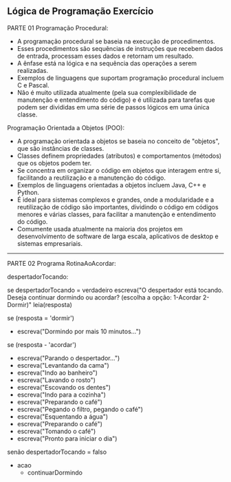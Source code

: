 Lógica de Programação Exercício
-------------------------
PARTE 01
Programação Procedural: 
  - A programação procedural se baseia na execução de procedimentos. 
  - Esses procedimentos são sequências de instruções que recebem dados de entrada, processam esses dados e retornam um resultado. 
  - A ênfase está na lógica e na sequência das operações a serem realizadas.
  - Exemplos de linguagens que suportam programação procedural incluem C e Pascal.
  - Não é muito utilizada atualmente (pela sua complexibilidade de manutenção e entendimento do código) e é utilizada para tarefas que podem ser divididas em uma série de passos lógicos em uma única classe.

Programação Orientada a Objetos (POO): 
  - A programação orientada a objetos se baseia no conceito de "objetos", que são instâncias de classes. 
  - Classes definem propriedades (atributos) e comportamentos (métodos) que os objetos podem ter.
  - Se concentra em organizar o código em objetos que interagem entre si, facilitando a reutilização e a manutenção do código.
  - Exemplos de linguagens orientadas a objetos incluem Java, C++ e Python.
  - É ideal para sistemas complexos e grandes, onde a modularidade e a reutilização de código são importantes, dividindo o código em códigos menores e várias classes, para facilitar a manutenção e entendimento do código.
  - Comumente usada atualmente na maioria dos projetos em desenvolvimento de software de larga escala, aplicativos de desktop e sistemas empresariais.
-------------------------
PARTE 02
Programa RotinaAoAcordar:

despertadorTocando:

se despertadorTocando = verdadeiro 
escreva("O despertador está tocando. Deseja continuar dormindo ou acordar? (escolha a opção: 1-Acordar 2-Dormir)"
leia(resposta)

se (resposta = 'dormir') 
 - escreva("Dormindo por mais 10 minutos...")

se (resposta - 'acordar')
 - escreva("Parando o despertador...")
 - escreva("Levantando da cama")
 - escreva("Indo ao banheiro")
 - escreva("Lavando o rosto")
 - escreva("Escovando os dentes")
 - escreva("Indo para a cozinha")
 - escreva("Preparando o café")
 - escreva("Pegando o filtro, pegando o café")
 - escreva("Esquentando a água")
 - escreva("Preparando o café")
 - escreva("Tomando o café")
 - escreva("Pronto para iniciar o dia")
    
senão despertadorTocando = falso 
  - acao
    - continuarDormindo 



